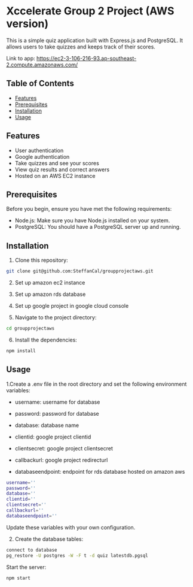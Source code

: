 # Xccelerate Group 2 Project (AWS version)

This is a simple quiz application built with Express.js and PostgreSQL. It allows users to take quizzes and keeps track of their scores.

Link to app: https://ec2-3-106-216-93.ap-southeast-2.compute.amazonaws.com/

## Table of Contents

- [Features](#features)
- [Prerequisites](#prerequisites)
- [Installation](#installation)
- [Usage](#usage)

## Features

- User authentication
- Google authentication
- Take quizzes and see your scores
- View quiz results and correct answers
- Hosted on an AWS EC2 instance

## Prerequisites

Before you begin, ensure you have met the following requirements:

- Node.js: Make sure you have Node.js installed on your system.
- PostgreSQL: You should have a PostgreSQL server up and running.

## Installation

1. Clone this repository:

```bash
git clone git@github.com:SteffanCal/groupprojectaws.git
```

2. Set up amazon ec2 instance

3. Set up amazon rds database

4. Set up google project in google cloud console

5. Navigate to the project directory:

```bash
cd groupprojectaws
```

6. Install the dependencies:

```bash
npm install
```

## Usage

1.Create a .env file in the root directory and set the following environment variables:

- username: username for database

- password: password for database

- database: database name

- clientid: google project clientid

- clientsecret: google project clientsecret

- callbackurl: google project redirecturl

- databaseendpoint: endpoint for rds database hosted on amazon aws

```bash
username=''
password=''
database=''
clientid=''
clientsecret=''
callbackurl=''
databaseendpoint=''

```

Update these variables with your own configuration.

2. Create the database tables:

```bash
connect to database
pg_restore -U postgres -W -F t -d quiz latestdb.pgsql
```

Start the server:

```bash
npm start
```
